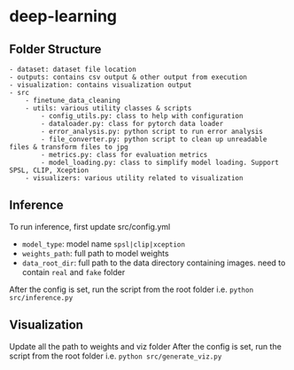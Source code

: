 # deep-learning

## Folder Structure

```
- dataset: dataset file location
- outputs: contains csv output & other output from execution
- visualization: contains visualization output
- src
    - finetune_data_cleaning
    - utils: various utility classes & scripts
        - config_utils.py: class to help with configuration
        - dataloader.py: class for pytorch data loader 
        - error_analysis.py: python script to run error analysis
        - file_converter.py: python script to clean up unreadable files & transform files to jpg
        - metrics.py: class for evaluation metrics
        - model_loading.py: class to simplify model loading. Support SPSL, CLIP, Xception
    - visualizers: various utility related to visualization
```

## Inference
To run inference, first update src/config.yml  
- `model_type`: model name `spsl|clip|xception`
- `weights_path`: full path to model weights
- `data_root_dir`: full path to the data directory containing images. need to contain `real` and `fake` folder

After the config is set, run the script from the root folder i.e. `python src/inference.py`

## Visualization
Update all the path to weights and viz folder
After the config is set, run the script from the root folder i.e. `python src/generate_viz.py`

